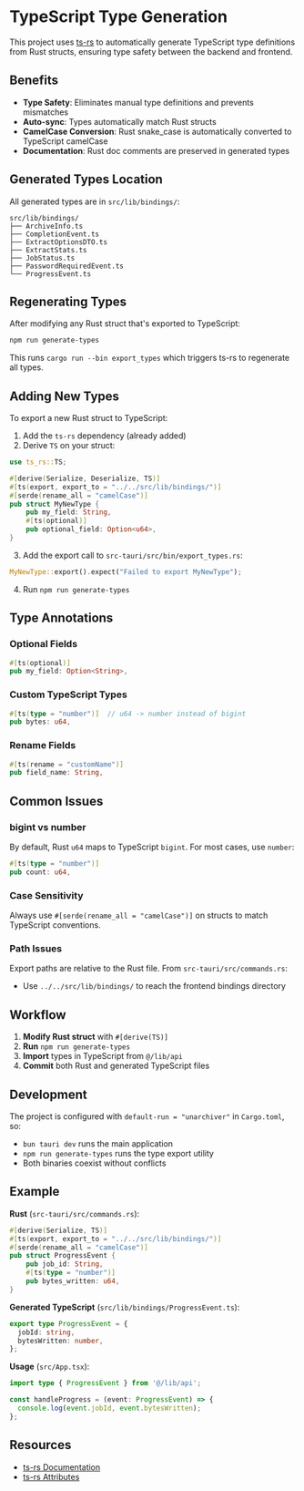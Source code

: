# TypeScript Type Generation

This project uses [ts-rs](https://github.com/Aleph-Alpha/ts-rs) to automatically generate TypeScript type definitions from Rust structs, ensuring type safety between the backend and frontend.

## Benefits

- **Type Safety**: Eliminates manual type definitions and prevents mismatches
- **Auto-sync**: Types automatically match Rust structs
- **CamelCase Conversion**: Rust snake_case is automatically converted to TypeScript camelCase
- **Documentation**: Rust doc comments are preserved in generated types

## Generated Types Location

All generated types are in `src/lib/bindings/`:

```
src/lib/bindings/
├── ArchiveInfo.ts
├── CompletionEvent.ts
├── ExtractOptionsDTO.ts
├── ExtractStats.ts
├── JobStatus.ts
├── PasswordRequiredEvent.ts
└── ProgressEvent.ts
```

## Regenerating Types

After modifying any Rust struct that's exported to TypeScript:

```bash
npm run generate-types
```

This runs `cargo run --bin export_types` which triggers ts-rs to regenerate all types.

## Adding New Types

To export a new Rust struct to TypeScript:

1. Add the `ts-rs` dependency (already added)
2. Derive `TS` on your struct:

```rust
use ts_rs::TS;

#[derive(Serialize, Deserialize, TS)]
#[ts(export, export_to = "../../src/lib/bindings/")]
#[serde(rename_all = "camelCase")]
pub struct MyNewType {
    pub my_field: String,
    #[ts(optional)]
    pub optional_field: Option<u64>,
}
```

3. Add the export call to `src-tauri/src/bin/export_types.rs`:

```rust
MyNewType::export().expect("Failed to export MyNewType");
```

4. Run `npm run generate-types`

## Type Annotations

### Optional Fields

```rust
#[ts(optional)]
pub my_field: Option<String>,
```

### Custom TypeScript Types

```rust
#[ts(type = "number")]  // u64 -> number instead of bigint
pub bytes: u64,
```

### Rename Fields

```rust
#[ts(rename = "customName")]
pub field_name: String,
```

## Common Issues

### bigint vs number

By default, Rust `u64` maps to TypeScript `bigint`. For most cases, use `number`:

```rust
#[ts(type = "number")]
pub count: u64,
```

### Case Sensitivity

Always use `#[serde(rename_all = "camelCase")]` on structs to match TypeScript conventions.

### Path Issues

Export paths are relative to the Rust file. From `src-tauri/src/commands.rs`:
- Use `../../src/lib/bindings/` to reach the frontend bindings directory

## Workflow

1. **Modify Rust struct** with `#[derive(TS)]`
2. **Run** `npm run generate-types`
3. **Import** types in TypeScript from `@/lib/api`
4. **Commit** both Rust and generated TypeScript files

## Development

The project is configured with `default-run = "unarchiver"` in `Cargo.toml`, so:
- `bun tauri dev` runs the main application
- `npm run generate-types` runs the type export utility
- Both binaries coexist without conflicts

## Example

**Rust** (`src-tauri/src/commands.rs`):
```rust
#[derive(Serialize, TS)]
#[ts(export, export_to = "../../src/lib/bindings/")]
#[serde(rename_all = "camelCase")]
pub struct ProgressEvent {
    pub job_id: String,
    #[ts(type = "number")]
    pub bytes_written: u64,
}
```

**Generated TypeScript** (`src/lib/bindings/ProgressEvent.ts`):
```typescript
export type ProgressEvent = { 
  jobId: string, 
  bytesWritten: number,
};
```

**Usage** (`src/App.tsx`):
```typescript
import type { ProgressEvent } from '@/lib/api';

const handleProgress = (event: ProgressEvent) => {
  console.log(event.jobId, event.bytesWritten);
};
```

## Resources

- [ts-rs Documentation](https://github.com/Aleph-Alpha/ts-rs)
- [ts-rs Attributes](https://github.com/Aleph-Alpha/ts-rs#attributes)

